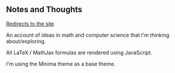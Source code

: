 ## Notes and Thoughts

[Redirects to the site](https://delpinolisette.github.io/)

An account of ideas in math and computer science that I'm thinking about/exploring. 

All LaTeX / MathJax formulas are rendered using JavaScript. 

I'm using the Minima theme as a base theme. 
